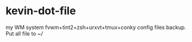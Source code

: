 kevin-dot-file
==============
my WM system fvwm+tint2+zsh+urxvt+tmux+conky config files backup.
Put all file to ~/
